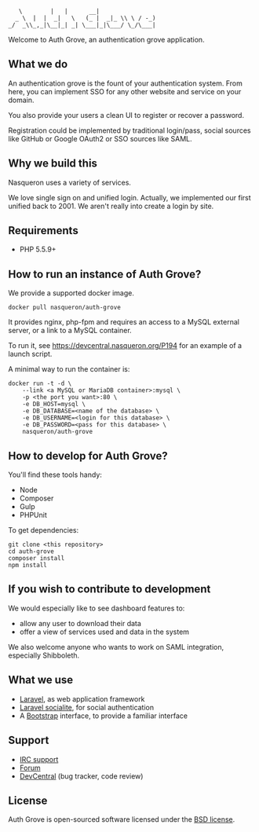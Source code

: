 
       \        |   |      __|                 
      _ \  |  |  _|   \   (_ |  _|_ \\ \ / -_) 
    _/  _\\_,_|\__|_| _| \___|_|\___/ \_/\___| 
                                           
Welcome to Auth Grove, an authentication grove application.

## What we do

An authentication grove is the fount of your authentication system. From here,
you can implement SSO for any other website and service on your domain.

You also provide your users a clean UI to register or recover a password.

Registration could be implemented by traditional login/pass, social sources
like GitHub or Google OAuth2 or SSO sources like SAML.

## Why we build this

Nasqueron uses a variety of services.

We love single sign on and unified login. Actually, we implemented our first
unified back to 2001. We aren't really into create a login by site.

## Requirements

* PHP 5.5.9+

## How to run an instance of Auth Grove?

We provide a supported docker image.

`docker pull nasqueron/auth-grove`

It provides nginx, php-fpm and requires an access to a MySQL external server,
or a link to a MySQL container.

To run it, see https://devcentral.nasqueron.org/P194 for an example of a launch
script.

A minimal way to run the container is:

```
docker run -t -d \
	--link <a MySQL or MariaDB container>:mysql \
	-p <the port you want>:80 \
	-e DB_HOST=mysql \
	-e DB_DATABASE=<name of the database> \
	-e DB_USERNAME=<login for this database> \
	-e DB_PASSWORD=<pass for this database> \
	nasqueron/auth-grove
```

## How to develop for Auth Grove?

You'll find these tools handy:

* Node
* Composer
* Gulp
* PHPUnit

To get dependencies:

    git clone <this repository>
    cd auth-grove
    composer install
    npm install

## If you wish to contribute to development

We would especially like to see dashboard features to:

* allow any user to download their data
* offer a view of services used and data in the system

We also welcome anyone who wants to work on SAML integration, especially Shibboleth.

## What we use

* [Laravel](http://laravel.com/docs/5.1), as web application framework
* [Laravel socialite](https://github.com/laravel/socialite), for social authentication
* A [Bootstrap](http://getbootstrap.com/) interface, to provide a familiar interface

## Support

* [IRC support](http://irc.lc/wolfplex)
* [Forum](http://purl.org/NET/Nasqueron/AuthGrove/Forum)
* [DevCentral](http://devcentral.nasqueron.org/tag/auth_grove/)
  (bug tracker, code review)

## License

Auth Grove is open-sourced software licensed
under the [BSD license](http://purl.org/NET/Nasqueron/Software/Licenses/BSD).